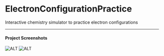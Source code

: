 # ElectronConfigurationPractice
Interactive chemistry simulator to practice electron configurations
___

#### Project Screenshots

![ALT](https://i.ibb.co/qdfzwy1/Untitled-drawing.png)
![ALT](https://i.ibb.co/YWxdzt5/Untitled-drawing-1.png)
